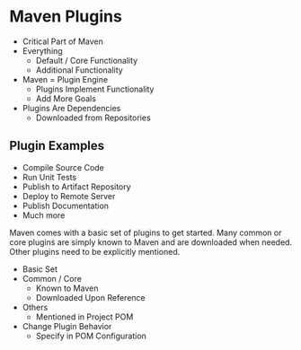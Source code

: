 # Maven Plugins

- Critical Part of Maven
- Everything
  - Default / Core Functionality
  - Additional Functionality
- Maven = Plugin Engine
  - Plugins Implement Functionality
  - Add More Goals
- Plugins Are Dependencies
  - Downloaded from Repositories

## Plugin Examples

- Compile Source Code
- Run Unit Tests
- Publish to Artifact Repository
- Deploy to Remote Server
- Publish Documentation
- Much more

Maven comes with a basic set of plugins to get started. Many common or core plugins are simply known to Maven and are downloaded when needed. Other plugins need to be explicitly mentioned.

- Basic Set
- Common / Core
  - Known to Maven
  - Downloaded Upon Reference
- Others
  - Mentioned in Project POM
- Change Plugin Behavior
  - Specify in POM Configuration
